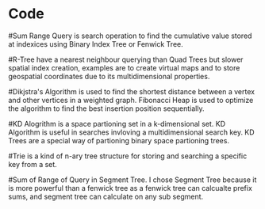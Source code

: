 # Code

#Sum Range Query is search operation to find the cumulative value stored at indexices using Binary Index Tree or Fenwick Tree.

#R-Tree have a nearest neighbour querying than Quad Trees but slower spatial index creation, examples are to create virtual maps and to store geospatial coordinates due to its multidimensional properties. 

#Dikjstra's Algorithm is used to find the shortest distance between a vertex and other vertices in a weighted graph. Fibonacci Heap is used to optimize the algorithm to find the best insertion position sequentially. 

#KD Alogrithm is a space partioning set in a k-dimensional set. KD Algorithm is useful in searches invloving a multidimensional search key. KD Trees are a special way of partioning binary space partioning trees. 

#Trie is a kind of n-ary tree structure for storing and searching a specific key from a set.

#Sum of Range of Query in Segment Tree. I chose Segment Tree because it is more powerful than a fenwick tree as a fenwick tree can calcualte prefix sums, and segment tree can calculate on any sub segment. 
